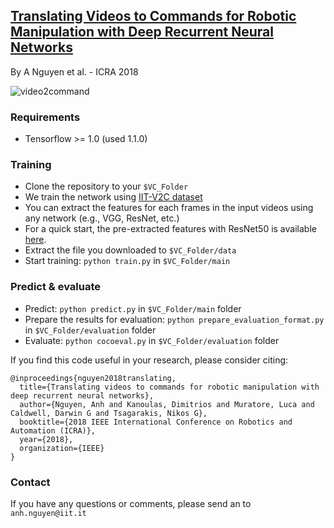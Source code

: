 ## [Translating Videos to Commands for Robotic Manipulation with Deep Recurrent Neural Networks](https://arxiv.org/pdf/1710.00290.pdf)
By A Nguyen et al. - ICRA 2018

![video2command](https://raw.githubusercontent.com/nqanh/video2command/master/mics/Video2command1.jpg "video2command")

### Requirements
- Tensorflow >= 1.0 (used 1.1.0)


### Training
- Clone the repository to your `$VC_Folder`
- We train the network using [IIT-V2C dataset](https://sites.google.com/site/iitv2c/)
- You can extract the features for each frames in the input videos using any network (e.g., VGG, ResNet, etc.)
- For a quick start, the pre-extracted features with ResNet50 is available [here](#). 
- Extract the file you downloaded to `$VC_Folder/data`
- Start training: `python train.py` in `$VC_Folder/main`


### Predict & evaluate
- Predict: `python predict.py` in `$VC_Folder/main` folder
- Prepare the results for evaluation: `python prepare_evaluation_format.py` in `$VC_Folder/evaluation` folder
- Evaluate: `python cocoeval.py` in `$VC_Folder/evaluation` folder


If you find this code useful in your research, please consider citing:

	@inproceedings{nguyen2018translating,
	  title={Translating videos to commands for robotic manipulation with deep recurrent neural networks},
	  author={Nguyen, Anh and Kanoulas, Dimitrios and Muratore, Luca and Caldwell, Darwin G and Tsagarakis, Nikos G},
	  booktitle={2018 IEEE International Conference on Robotics and Automation (ICRA)},
	  year={2018},
	  organization={IEEE}
	}


### Contact
If you have any questions or comments, please send an to `anh.nguyen@iit.it`

